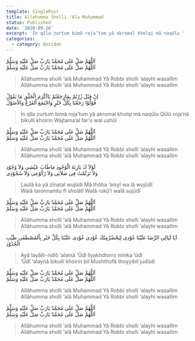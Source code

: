 ```yaml
---
template: SinglePost
title: Allahumma Sholli 'Ala Muhammad
status: Published
date: '2020-09-26'
excerpt: 'In qîla zurtum bimâ roja’tum yâ akromal kholqi mâ naqûlu '
categories:
  - category: Qosidah
---
```


اَللَّهُمَّ صَلِّ عَلَى مُحَمَّدْ      يَارَبِّ صَلِّ عَلَيْهِ وَسَلِّمْ  
اَللَّهُمَّ صَلِّ عَلَى مُحَمَّدْ      يَارَبِّ صَلِّ عَلَيْهِ وَسَلِّمْ  
> Allâhumma sholli ‘alâ Muhammad Yâ Robbi sholli ‘alayhi wasallim  
> Allâhumma sholli ‘alâ Muhammad Yâ Robbi sholli ‘alayhi wasallim 

اِنْ قِيْلَ زُرْتُمْ بِمَارَجَعْتُمْ      يَااَكْرَمَ الْخَلْقِ مَا نَقُوْلُ  
قُوْلُوْا رَجَعْنَا بِكُلِّ خَيْرٍ        وَاجْتَمَعَ اْلفَرْعُ وَالاُصُوْلُ  
> In qîla zurtum bimâ roja’tum yâ akromal kholqi mâ naqûlu 
> Qûlû roja’nâ bikulli khoirin Wajtama’al far’u wal ushûl 

اَللَّهُمَّ صَلِّ عَلَى مُحَمَّدْ      يَارَبِّ صَلِّ عَلَيْهِ وَسَلِّمْ  
اَللَّهُمَّ صَلِّ عَلَى مُحَمَّدْ      يَارَبِّ صَلِّ عَلَيْهِ وَسَلِّمْ  
> Allâhumma sholli ‘alâ Muhammad Yâ Robbi sholli ‘alayhi wasallim  
> Allâhumma sholli ‘alâ Muhammad Yâ Robbi sholli ‘alayhi wasallim 

لَوْلاَ كَ يَازِنَةَ الْوُجُودِ       مَاطَابَ عَيْشِى وَلاَ وُجُوْدِ  
وَلاَ تَرَنَّمْتُ فِى صَلاَتِى     وَلاَ رُكُوْعِى وَلاَ سُجُوْدِى  
> Laulâ ka yâ zînatal wujûdi Mâ thôba ‘aisyî wa lâ wujûdî  
> Walâ taronnamtu fî sholâtî Walâ rukû’î walâ sujûdî  

اَللَّهُمَّ صَلِّ عَلَى مُحَمَّدْ      يَارَبِّ صَلِّ عَلَيْهِ وَسَلِّمْ  
اَللَّهُمَّ صَلِّ عَلَى مُحَمَّدْ      يَارَبِّ صَلِّ عَلَيْهِ وَسَلِّمْ  
> Allâhumma sholli ‘alâ Muhammad Yâ Robbi sholli ‘alayhi wasallim  
> Allâhumma sholli ‘alâ Muhammad Yâ Robbi sholli ‘alayhi wasallim  


اَيَا لَيَالِى الرِّضَا عَلَيْنَا    عُوْدِى لِيَحْضُرَّمِنْكَ عُوْدِى
عُوْدِى عَلَيْنَا بِكُلِّ خَيْر    بِاْلمُصْطَفَى طَيِّبِ الْجُدُوْدِ
> Ayâ layâlîr-ridlô ‘alainâ ‘Ûdî liyakhdlorro minka ‘ûdî  
> ‘Ûdî ‘alaynâ bikulli khoirin bil Mushthofâ thoyyibil judûdi  

اَللَّهُمَّ صَلِّ عَلَى مُحَمَّدْ      يَارَبِّ صَلِّ عَلَيْهِ وَسَلِّمْ  
اَللَّهُمَّ صَلِّ عَلَى مُحَمَّدْ      يَارَبِّ صَلِّ عَلَيْهِ وَسَلِّمْ  
> Allâhumma sholli ‘alâ Muhammad Yâ Robbi sholli ‘alayhi wasallim  
> Allâhumma sholli ‘alâ Muhammad Yâ Robbi sholli ‘alayhi wasallim  

اَللَّهُمَّ صَلِّ عَلَى مُحَمَّدْ      يَارَبِّ صَلِّ عَلَيْهِ وَسَلِّمْ  
اَللَّهُمَّ صَلِّ عَلَى مُحَمَّدْ      يَارَبِّ صَلِّ عَلَيْهِ وَسَلِّمْ  
> Allâhumma sholli ‘alâ Muhammad Yâ Robbi sholli ‘alayhi wasallim  
> Allâhumma sholli ‘alâ Muhammad Yâ Robbi sholli ‘alayhi wasallim  

